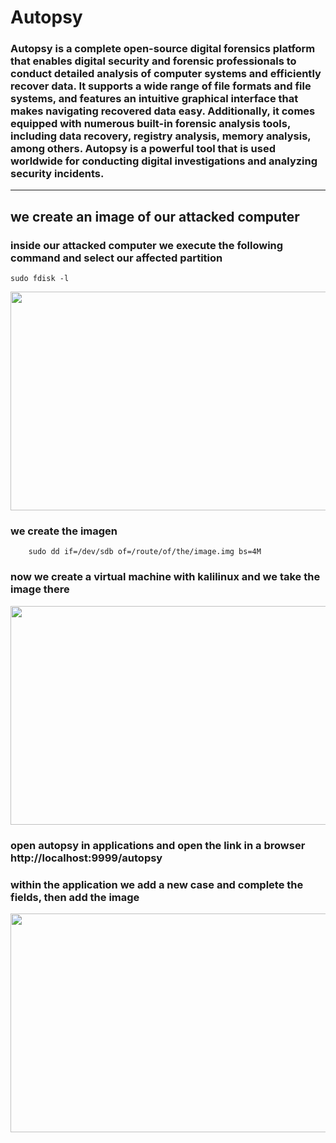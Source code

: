 # Autopsy

### Autopsy is a complete open-source digital forensics platform that enables digital security and forensic professionals to conduct detailed analysis of computer systems and efficiently recover data. It supports a wide range of file formats and file systems, and features an intuitive graphical interface that makes navigating recovered data easy. Additionally, it comes equipped with numerous built-in forensic analysis tools, including data recovery, registry analysis, memory analysis, among others. Autopsy is a powerful tool that is used worldwide for conducting digital investigations and analyzing security incidents.

---

## we create an image of our attacked computer

### inside our attacked computer we execute the following command and select our affected partition

    sudo fdisk -l
    
  

<img src="https://user-images.githubusercontent.com/131694378/235357455-3138ab2d-b0b9-4821-b07b-a351f3b1bf16.png" width="600" height="350">

### we create the imagen

        sudo dd if=/dev/sdb of=/route/of/the/image.img bs=4M
        
### now we create a virtual machine with kalilinux and we take the image there

<img src="https://user-images.githubusercontent.com/131694378/235358942-921e1b95-d3ba-4bfe-a6d4-7ecac6e07461.png" width="600" height="350">

### open autopsy in applications and open the link in a browser http://localhost:9999/autopsy

### within the application we add a new case and complete the fields, then add the image

<img src="https://user-images.githubusercontent.com/131694378/235366559-77131d65-4b6b-4ea8-9e84-b1af2de5aa2f.png" width="600" height="350">

